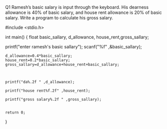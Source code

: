 Q1 Ramesh’s basic salary is input through the keyboard. His dearness allowance is 40% of basic salary, and house rent allowance is 20% of basic salary. Write a program to calculate his gross salary.









#include <stdio.h>

int main()
{
    float basic_sallary, d_allowance, house_rent,gross_sallary;
  
  printf("enter ramesh's basic sallary");
  scanf("%f" ,&basic_sallary);
    
    d_allowance=0.4*basic_sallary;
    house_rent=0.2*basic_sallary;
    gross_sallary=d_allowance+house_rent+basic_sallary;
    
    
    
    printf("da%.2f " ,d_allowance);
    
    printf("house rent%f.2f" ,house_rent);
    
    printf("gross salary%.2f " ,gross_sallary);
    

    return 0;
}
